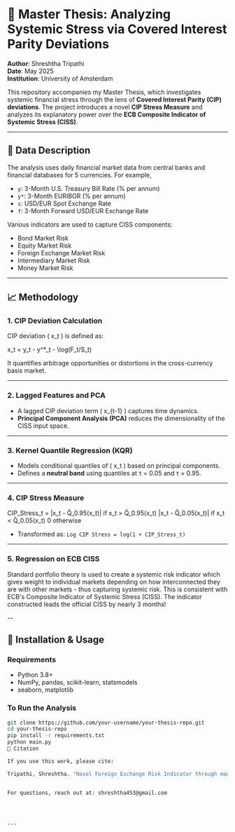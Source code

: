 # 📘 Master Thesis: Analyzing Systemic Stress via Covered Interest Parity Deviations

**Author**: Shreshtha Tripathi  
**Date**: May 2025  
**Institution**: University of Amsterdam

This repository accompanies my Master Thesis, which investigates systemic financial stress through the lens of **Covered Interest Parity (CIP) deviations**. The project introduces a novel **CIP Stress Measure** and analyzes its explanatory power over the **ECB Composite Indicator of Systemic Stress (CISS)**.

---

## 🧾 Data Description

The analysis uses daily financial market data from central banks and financial databases for 5 currencies. For example,

- `y`: 3-Month U.S. Treasury Bill Rate (% per annum)
- `y*`: 3-Month EURIBOR (% per annum)
- `s`: USD/EUR Spot Exchange Rate
- `f`: 3-Month Forward USD/EUR Exchange Rate

Various indicators are used to capture CISS components:
- Bond Market Risk
- Equity Market Risk
- Foreign Exchange Market Risk
- Intermediary Market Risk
- Money Market Risk

---

## 📈 Methodology

### 1. CIP Deviation Calculation

CIP deviation \( x_t \) is defined as:

x_t = y_t - y^*_t - \log(F_t/S_t)


It quantifies arbitrage opportunities or distortions in the cross-currency basis market.

---

### 2. Lagged Features and PCA

- A lagged CIP deviation term \( x_{t-1} \) captures time dynamics.
- **Principal Component Analysis (PCA)** reduces the dimensionality of the CISS input space.

---

### 3. Kernel Quantile Regression (KQR)

- Models conditional quantiles of \( x_t \) based on principal components.
- Defines a **neutral band** using quantiles at τ = 0.05 and τ = 0.95.

---

### 4. CIP Stress Measure

CIP_Stress_t =
|x_t - Q̂_0.95(x_t)| if x_t > Q̂_0.95(x_t)
|x_t - Q̂_0.05(x_t)| if x_t < Q̂_0.05(x_t)
0 otherwise


- Transformed as: `Log CIP Stress = log(1 + CIP_Stress_t)`

---

### 5. Regression on ECB CISS

Standard portfolio theory is used to create a systemic risk indicator which gives weight to individual markets depending on how interconnected they are with other markets - thus capturing systemic risk. This is consistent with ECB's Composite Indicator of Systemic Stress (CISS). The indicator constructed leads the official CISS by nearly 3 months!


--

## 🔧 Installation & Usage

### Requirements

- Python 3.8+
- NumPy, pandas, scikit-learn, statsmodels
- seaborn, matplotlib

### To Run the Analysis

```bash
git clone https://github.com/your-username/your-thesis-repo.git
cd your-thesis-repo
pip install -r requirements.txt
python main.py
🧾 Citation

If you use this work, please cite:

Tripathi, Shreshtha. "Novel Foreign Exchange Risk Indicator through modeling Covered Interest Parity Deviations." Master Thesis, [University Name], June 2025.


For questions, reach out at: shreshtha453@gmail.com




---


